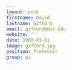 ```yaml
---
layout: post
firstname: David
lastname: Gifford
email: gifford@mit.edu
website: ''
date: 1980-01-01
image: gifford.jpg
position: Professor
group: pi
---
```

